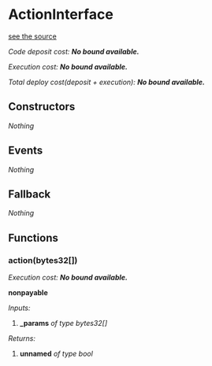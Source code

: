 # ActionInterface
[see the source](https://github.com/daostack/arc/tree/master/contracts/controller/Avatar.sol)

*Code deposit cost: **No bound available.***

*Execution cost: **No bound available.***

*Total deploy cost(deposit + execution): **No bound available.***

> 
## Constructors
*Nothing*
## Events
*Nothing*
## Fallback
*Nothing*
## Functions
### action(bytes32[])

*Execution cost: **No bound available.***

**nonpayable**

*Inputs:*

1. **_params** *of type bytes32[]*

*Returns:*

1. **unnamed** *of type bool*


